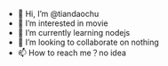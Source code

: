 - 👋 Hi, I’m @tiandaochu
- 👀 I’m interested in movie
- 🌱 I’m currently learning nodejs
- 💞️ I’m looking to collaborate on nothing
- 📫 How to reach me？no idea

<!---
tiandaochu/tiandaochu is a ✨ special ✨ repository because its `README.md` (this file) appears on your GitHub profile.
You can click the Preview link to take a look at your changes.
--->

